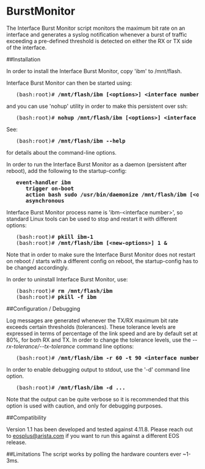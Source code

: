BurstMonitor
============

The Interface Burst Monitor script monitors the maximum bit rate on an interface and generates a syslog notification whenever a burst of traffic exceeding a pre-defined threshold is detected on either the RX or TX side of the interface.

##Installation

In order to install the Interface Burst Monitor, copy 'ibm' to /mnt/flash.

Interface Burst Monitor can then be started using:

<pre>   (bash:root)# <b>/mnt/flash/ibm [&lt;options&gt;] &lt;interface number&gt;&</b></pre>

and you can use 'nohup' utility in order to make this persistent over ssh:

<pre>   (bash:root)# <b>nohup /mnt/flash/ibm [&lt;options&gt;] &lt;interface number&gt; &</b></pre>

See: 

<pre>   (bash:root)# <b>/mnt/flash/ibm --help</b></pre>

for details about the command-line options.

In order to run the Interface Burst Monitor as a daemon (persistent after reboot), add the following to the startup-config:

<pre>   <b>event-handler ibm
      trigger on-boot
      action bash sudo /usr/bin/daemonize /mnt/flash/ibm [&lt;options&gt;] &lt;interface number&gt; &
      asynchronous</b></pre>

Interface Burst Monitor process name is 'ibm-&lt;interface number&gt;', so standard Linux tools can be used to stop and restart it with different options:

<pre>   (bash:root)# <b>pkill ibm-1</b>
   (bash:root)# <b>/mnt/flash/ibm [&lt;new-options&gt;] 1 &</b></pre>

Note that in order to make sure the Interface Burst Monitor does not restart on reboot / starts with a different config on reboot, the startup-config has to be changed accordingly.

In order to uninstall Interface Burst Monitor, use:

<pre>   (bash:root)# <b>rm /mnt/flash/ibm</b>
   (bash:root)# <b>pkill -f ibm</b></pre>

##Configuration / Debugging

Log messages are generated whenever the TX/RX maximum bit rate exceeds certain thresholds (tolerances). These tolerance levels are expressed in terms of percentage of the link speed and are by default set at 80%, for both RX and TX.  In order to change the tolerance levels, use the *--rx-tolerance/--tx-tolerance* command line options:

<pre>   (bash:root)# <b>/mnt/flash/ibm -r 60 -t 90 &lt;interface number&gt; &</b></pre>

In order to enable debugging output to stdout, use the '-d' command line option.

<pre>   (bash:root)# <b>/mnt/flash/ibm -d ...</b></pre>

Note that the output can be quite verbose so it is recommended that this option is used with caution, and only for debugging purposes.

##Compatibility

Version 1.1 has been developed and tested against 4.11.8. Please reach out to eosplus@arista.com if you want to run this against a different EOS release.

##Limitations
The script works by polling the hardware counters ever ~1-3ms.

